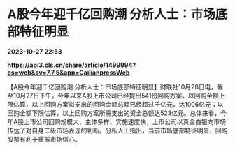 # A股今年迎千亿回购潮 分析人士：市场底部特征明显

**2023-10-27 22:53**

**https://api3.cls.cn/share/article/1499994?os=web&sv=7.7.5&app=CailianpressWeb**

【A股今年迎千亿回购潮 分析人士：市场底部特征明显】财联社10月28日电，截至10月27日下午，今年以来A股上市公司已经提出541份回购方案。以回购金额上限估算，以上回购方案拟支出的回购金额总额已经超过千亿元，达1006亿元；以回购金额下限估算，以上回购方案所需支出的资金总额达523亿元。总体来看，今年A股上市公司回购规模大、主体多样、实施速度快，上市公司以真金白银向市场传达了对自身二级市场表现的判断。分析人士指出，当前市场底部特征明显，回购股票有利于重振市场信心。